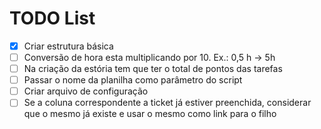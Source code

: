 # TODO List

- [x] Criar estrutura básica
- [ ] Conversão de hora esta multiplicando por 10. Ex.: 0,5 h -> 5h
- [ ] Na criação da estória tem que ter o total de pontos das tarefas
- [ ] Passar o nome da planilha como parâmetro do script
- [ ] Criar arquivo de configuração
- [ ] Se a coluna correspondente a ticket já estiver preenchida, considerar que o mesmo já existe e usar o mesmo como link para o filho
